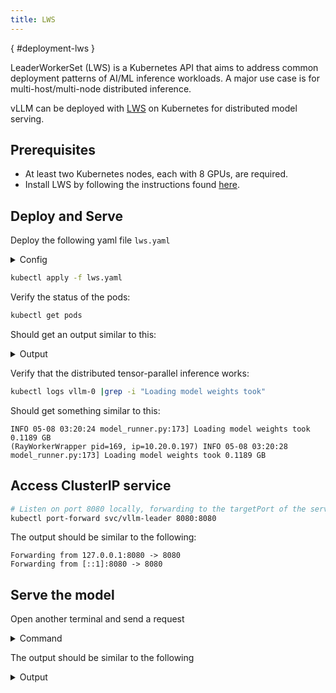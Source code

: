 ```yaml
---
title: LWS
---
```

[](){ #deployment-lws }

LeaderWorkerSet (LWS) is a Kubernetes API that aims to address common deployment patterns of AI/ML inference workloads.
A major use case is for multi-host/multi-node distributed inference.

vLLM can be deployed with [LWS](https://github.com/kubernetes-sigs/lws) on Kubernetes for distributed model serving.

## Prerequisites

* At least two Kubernetes nodes, each with 8 GPUs, are required.
* Install LWS by following the instructions found [here](https://lws.sigs.k8s.io/docs/installation/).

## Deploy and Serve

Deploy the following yaml file `lws.yaml`

<details>
<summary>Config</summary>

```yaml
apiVersion: leaderworkerset.x-k8s.io/v1
kind: LeaderWorkerSet
metadata:
  name: vllm
spec:
  replicas: 2
  leaderWorkerTemplate:
    size: 2
    restartPolicy: RecreateGroupOnPodRestart
    leaderTemplate:
      metadata:
        labels:
          role: leader
      spec:
        containers:
          - name: vllm-leader
            image: docker.io/vllm/vllm-openai:latest
            env:
              - name: HUGGING_FACE_HUB_TOKEN
                value: <your-hf-token>
            command:
              - sh
              - -c
              - "bash /vllm-workspace/examples/online_serving/multi-node-serving.sh leader --ray_cluster_size=$(LWS_GROUP_SIZE); 
                 python3 -m vllm.entrypoints.openai.api_server --port 8080 --model meta-llama/Meta-Llama-3.1-405B-Instruct --tensor-parallel-size 8 --pipeline_parallel_size 2"
            resources:
              limits:
                nvidia.com/gpu: "8"
                memory: 1124Gi
                ephemeral-storage: 800Gi
              requests:
                ephemeral-storage: 800Gi
                cpu: 125
            ports:
              - containerPort: 8080
            readinessProbe:
              tcpSocket:
                port: 8080
              initialDelaySeconds: 15
              periodSeconds: 10
            volumeMounts:
              - mountPath: /dev/shm
                name: dshm
        volumes:
        - name: dshm
          emptyDir:
            medium: Memory
            sizeLimit: 15Gi
    workerTemplate:
      spec:
        containers:
          - name: vllm-worker
            image: docker.io/vllm/vllm-openai:latest
            command:
              - sh
              - -c
              - "bash /vllm-workspace/examples/online_serving/multi-node-serving.sh worker --ray_address=$(LWS_LEADER_ADDRESS)"
            resources:
              limits:
                nvidia.com/gpu: "8"
                memory: 1124Gi
                ephemeral-storage: 800Gi
              requests:
                ephemeral-storage: 800Gi
                cpu: 125
            env:
              - name: HUGGING_FACE_HUB_TOKEN
                value: <your-hf-token>
            volumeMounts:
              - mountPath: /dev/shm
                name: dshm   
        volumes:
        - name: dshm
          emptyDir:
            medium: Memory
            sizeLimit: 15Gi
---
apiVersion: v1
kind: Service
metadata:
  name: vllm-leader
spec:
  ports:
    - name: http
      port: 8080
      protocol: TCP
      targetPort: 8080
  selector:
    leaderworkerset.sigs.k8s.io/name: vllm
    role: leader
  type: ClusterIP
```

</details>

```bash
kubectl apply -f lws.yaml
```

Verify the status of the pods:

```bash
kubectl get pods
```

Should get an output similar to this:

<details>
<summary>Output</summary>

```bash
NAME       READY   STATUS    RESTARTS   AGE
vllm-0     1/1     Running   0          2s
vllm-0-1   1/1     Running   0          2s
vllm-1     1/1     Running   0          2s
vllm-1-1   1/1     Running   0          2s
```

</details>

Verify that the distributed tensor-parallel inference works:

```bash
kubectl logs vllm-0 |grep -i "Loading model weights took" 
```

Should get something similar to this:

```text
INFO 05-08 03:20:24 model_runner.py:173] Loading model weights took 0.1189 GB
(RayWorkerWrapper pid=169, ip=10.20.0.197) INFO 05-08 03:20:28 model_runner.py:173] Loading model weights took 0.1189 GB
```

## Access ClusterIP service

```bash
# Listen on port 8080 locally, forwarding to the targetPort of the service's port 8080 in a pod selected by the service
kubectl port-forward svc/vllm-leader 8080:8080
```

The output should be similar to the following:

```text
Forwarding from 127.0.0.1:8080 -> 8080
Forwarding from [::1]:8080 -> 8080
```

## Serve the model

Open another terminal and send a request

<details>
<summary>Command</summary>

```text
curl http://localhost:8080/v1/completions \
-H "Content-Type: application/json" \
-d '{
    "model": "meta-llama/Meta-Llama-3.1-405B-Instruct",
    "prompt": "San Francisco is a",
    "max_tokens": 7,
    "temperature": 0
}'
```

</details>

The output should be similar to the following

<details>
<summary>Output</summary>

```text
{
  "id": "cmpl-1bb34faba88b43f9862cfbfb2200949d",
  "object": "text_completion",
  "created": 1715138766,
  "model": "meta-llama/Meta-Llama-3.1-405B-Instruct",
  "choices": [
    {
      "index": 0,
      "text": " top destination for foodies, with",
      "logprobs": null,
      "finish_reason": "length",
      "stop_reason": null
    }
  ],
  "usage": {
    "prompt_tokens": 5,
    "total_tokens": 12,
    "completion_tokens": 7
  }
}
```

</details>
